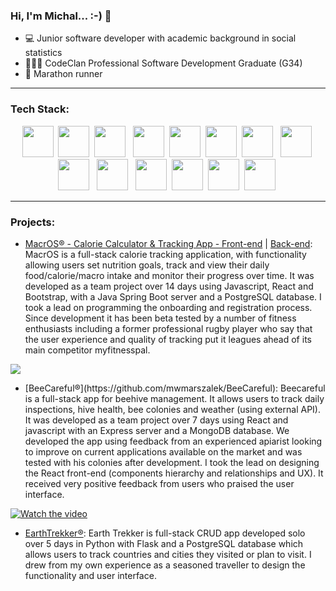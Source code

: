 ### Hi, I'm Michal... :-) 👋 

- 💻 Junior software developer with academic background in social statistics
- 👨🏻‍🎓 CodeClan Professional Software Development Graduate (G34)
- 🏃 Marathon runner
<hr></hr>


### Tech Stack:
<div align="center">
<span>
  <img src="https://cdn.jsdelivr.net/gh/devicons/devicon/icons/java/java-original-wordmark.svg" height=50px/>&nbsp;
  <img src="https://cdn.jsdelivr.net/gh/devicons/devicon/icons/javascript/javascript-original.svg" height=50px/>&nbsp;
  <img src="https://cdn.jsdelivr.net/gh/devicons/devicon/icons/python/python-original-wordmark.svg" height=50px/> &nbsp;
  <img src="https://cdn.jsdelivr.net/gh/devicons/devicon/icons/react/react-original-wordmark.svg" height=50px/>&nbsp;
  <img src="https://cdn.jsdelivr.net/gh/devicons/devicon/icons/mongodb/mongodb-original-wordmark.svg" height=50px/>&nbsp;
  <img src="https://cdn.jsdelivr.net/gh/devicons/devicon/icons/spring/spring-original-wordmark.svg" height=50px/>&nbsp;
  <img src="https://cdn.jsdelivr.net/gh/devicons/devicon/icons/postgresql/postgresql-original.svg" height=50px/> &nbsp;
  <img src="https://cdn.jsdelivr.net/gh/devicons/devicon/icons/nodejs/nodejs-plain-wordmark.svg" height=50px/>&nbsp;
  <img src="https://cdn.jsdelivr.net/gh/devicons/devicon/icons/html5/html5-original-wordmark.svg" height=50px /> &nbsp;
  <img src="https://cdn.jsdelivr.net/gh/devicons/devicon/icons/css3/css3-original-wordmark.svg" height=50px/> &nbsp;
  <img src="https://cdn.jsdelivr.net/gh/devicons/devicon/icons/bootstrap/bootstrap-original.svg" height=50px/>&nbsp;
  <img src="https://cdn.jsdelivr.net/gh/devicons/devicon/icons/mocha/mocha-plain.svg" height=50px/>&nbsp;
  <img src="https://cdn.jsdelivr.net/gh/devicons/devicon/icons/intellij/intellij-original.svg" height=50px/>&nbsp;
  <img src="https://cdn.jsdelivr.net/gh/devicons/devicon/icons/express/express-original-wordmark.svg" height=50px/>&nbsp;
<!--   <img src="https://cdn.jsdelivr.net/gh/devicons/devicon/icons/flask/flask-original.svg" height=50px/> &nbsp; -->
</span>
  </div>
<hr></hr>


### Projects:

- [MacrOS® - Calorie Calculator & Tracking App - Front-end](https://github.com/mwmarszalek/MacrOS_frontend) | [Back-end](https://github.com/mwmarszalek/MacrOS_backend): MacrOS is a full-stack calorie tracking application, with functionality allowing users set nutrition goals, track and view their daily food/calorie/macro intake and monitor their progress over time. It was developed as a team project over 14 days using Javascript, React and Bootstrap, with a Java Spring Boot server and a PostgreSQL database. I took a lead on programming the onboarding and registration process. Since development it has been beta tested by a number of fitness enthusiasts including a former professional rugby player who say that the user experience and quality of tracking put it leagues ahead of its main competitor myfitnesspal.


<!-- [![Watch the video](https://user-images.githubusercontent.com/103493837/235324561-d3da8b13-cb43-4727-be62-9b2d33414049.jpeg)](https://youtu.be/Uq3vOsC0IbU) -->

<a href="https://youtu.be/a2FzY71vWYU"><img src="https://user-images.githubusercontent.com/103493837/235324561-d3da8b13-cb43-4727-be62-9b2d33414049.jpeg" align="center"  ></a>


- <p>[BeeCareful®](https://github.com/mwmarszalek/BeeCareful): Beecareful is a full-stack app for beehive management. It allows users to track daily inspections, hive health, bee colonies and weather (using external API). It was developed as a team project over 7 days using React and javascript with an Express server and a MongoDB database. We developed the app using feedback from an experienced apiarist looking to improve on current applications available on the market and was tested with his colonies after development. I took the lead on designing the React front-end (components hierarchy and relationships and UX). It received very positive feedback from users who praised the user interface.</p>
 

[![Watch the video](https://user-images.githubusercontent.com/103493837/235325338-ad8c160a-12ec-44b7-89a1-738c6a553cb1.jpeg)]([https://youtu.be/Uq3vOsC0IbU](https://youtu.be/a2FzY71vWYU))






- [EarthTrekker®](https://github.com/mwmarszalek/EarthTrekker): Earth Trekker is full-stack CRUD app developed solo over 5 days in Python with Flask and a PostgreSQL database which allows users to track countries and cities they visited or plan to visit. I drew from my own experience as a seasoned traveller to design the functionality and user interface.



